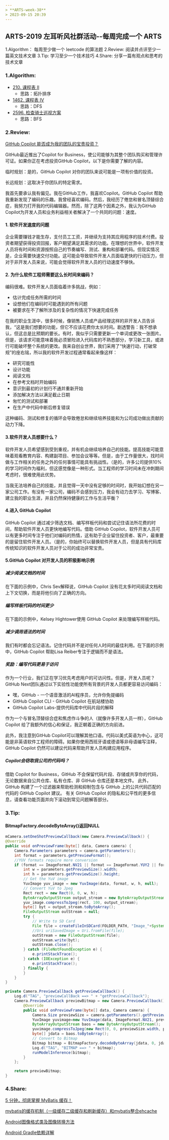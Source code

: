 ```yaml
---
> **ARTS-week-38**
> 2023-09-15 20:39
---
```



## ARTS-2019 左耳听风社群活动--每周完成一个 ARTS
1.Algorithm： 每周至少做一个 leetcode 的算法题
2.Review: 阅读并点评至少一篇英文技术文章
3.Tip: 学习至少一个技术技巧
4.Share: 分享一篇有观点和思考的技术文章

### 1.Algorithm:

- [210. 课程表 II](https://leetcode.cn/problems/course-schedule-ii/submissions/464685563/)  
    + 思路：拓扑排序
- [1462. 课程表 IV](https://leetcode.cn/problems/course-schedule-iv/submissions/465325718/) 
    + 思路：DFS
- [2596. 检查骑士巡视方案](https://leetcode.cn/problems/check-knight-tour-configuration/submissions/465664533/)  
    + 思路：BFS

### 2.Review:

[GitHub Copilot 能否成为我的团队的宝贵投资？](https://dev.to/github/could-github-copilot-be-a-valuable-investment-for-my-team-4l9h)

GitHub最近推出了Copilot for Business，使公司能够为其整个团队购买和管理许可证。如果你正在考虑投资GitHub Copilot，以下是你需要了解的内容。

临时规划：是的，GitHub Copilot 对你的团队来说可能是一项有价值的投资。

长远规划：这取决于你团队的特定需求。

我首先要承认我有偏见。我在GitHub工作，我喜欢Copilot。GitHub Copilot 帮助我重新发现了编码的乐趣。我曾经喜欢编码。然后，我经历了倦怠和冒名顶替综合症，我努力打开我的代码编辑器。然而，除了这两个因素之外，我认为GitHub Copilot为开发人员和业务利益相关者解决了一个共同的问题：速度。

#### 1. 软件开发速度的问题

企业需要赚钱才能生存，支付员工工资，并继续为支持其应用程序的技术付费。投资者期望获得投资回报，客户期望满足其需求的功能。在理想的世界中，软件开发人员将有时间和资源按照自己的节奏编写、测试、重构和部署代码。但现实情况是，企业需要快速交付功能。这可能会导致软件开发人员面临更快的行动压力，但对于非开发人员来说，可能会觉得软件开发人员的行动速度不够快。

#### 2. 为什么软件工程师需要这么长时间来编码？

编码很难。软件开发人员面临着许多挑战，例如：

- 估计完成任务所需的时间
- 设想他们在编码时可能遇到的所有问题
- 被要求在不了解所涉及的复杂性的情况下快速完成任务

在我的职业生涯中，很多时候，像销售人员或产品经理这样的非开发人员告诉我，“这是我们想要的功能，但它不应该花费你太长时间。剧透警告：我不想承认，但这总是比预期的要长。有时，我似乎只需要更新一个单词或更改一张图片。但是，该请求可能意味着我必须冒险进入代码库的不熟悉部分，学习新工具，或进行可能破坏整个系统的更改。我来自创业世界，我们采用了“快速行动，打破常规”的座右铭，所以我的软件开发过程通常看起来像这样：

- 研究可能性
- 设计功能
- 阅读文档
- 在参考文档时开始编码
- 意识到最初的计划行不通并重新开始
- 添加解决方法以满足截止日期
- 匆忙的测试和部署
- 在生产中代码中断后修复错误

这种编码、测试和修复的循环会导致倦怠和继续培养技能和为公司成功做出贡献的动力下降。

#### 3.软件开发人员想要什么？

软件开发人员希望感到受到重视，并有机会继续培养自己的技能。提高技能可能意味着观看教育内容、构建副项目、参加会议等等。但是，由于工作量很大，找时间做与工作相关的任务之外的任何事情可能具有挑战性。（是的，许多公司提供10%的学习时间作为福利，但这感觉像是一种形式。当工程师的学习时间未在冲刺期间考虑时，很难使用此优势。

当我无法培养自己的技能，并且觉得一天中没有足够的时间时，我开始幻想在另一家公司工作。有没有一家公司，编码不会感到压力，我会有动力去学习、写博客、建立我的职业生涯，并且仍然保持健康的工作与生活平衡？

#### 4.进入 GitHub Copilot

GitHub Copilot 通过减少筛选文档、编写样板代码和尝试记住语法所花费的时间，帮助软件开发人员更快地编写代码。借助 GitHub Copilot，软件开发人员可以有更多时间专注于他们对编码的热情，这有助于企业留住投资者、客户，最重要的是留住软件开发人员。（是的，你始终可以替换软件开发人员，但是具有代码库传统知识的软件开发人员对于公司的成功非常宝贵。

#### 5.GitHub Copilot 对开发人员的积极影响示例

##### 减少阅读文档的时间
在下面的示例中，Chris Sev解释说，GitHub Copilot 没有花太多时间阅读文档和上下文切换，而是将他引向了正确的方向。

##### 编写样板代码的时间更少
在下面的示例中，Kelsey Hightower使用 GitHub Copilot 来处理编写样板代码。

##### 减少调用语法的时间
我们有时都会忘记语法。记住代码并不是对任何人时间的最佳利用。在下面的示例中，GitHub Copilot 帮助Lisa Reiber专注于逻辑而不是语法。

##### 奖励：编写代码更易于访问
作为一个行业，我们正在学习优先考虑用户的可访问性。但是，开发人员呢？GitHub Next团队通过以下实验性功能使所有背景的开发人员都更容易访问编码：

- 嘿，GitHub - 一个语音激活的AI程序员，允许你免提编码
- GitHub Copilot CLI - GitHub Copilot 在航站楼协助
- GitHub Copilot Labs-提供代码库中代码片段的解释

作为一个与冒名顶替综合症和焦虑作斗争的人（就像许多开发人员一样），GitHub Copilot 给了我额外的信心和保证，我正朝着正确的方向前进。

此外，我注意到GitHub Copilot可以理解其他口语。代码以美式英语为中心，这可能是非英语软件工程师的障碍。如果你使用西班牙语或德语等非母语编写注释，GitHub Copilot 仍然可以建议代码来帮助开发人员构建应用程序。

##### Copilot会窃取我公司的代码吗？
借助 Copilot for Business，GitHub 不会保留代码片段、存储或共享你的代码，无论数据来自公共仓库、私有仓库、非 GitHub 仓库还是本地文件。
此外，GitHub 构建了一个过滤器来帮助检测和抑制包含与 GitHub 上的公共代码匹配的代码的 GitHub Copilot 建议。
有关 GitHub Copilot 的隐私和公平性的更多信息，请查看功能页面并向下滚动到常见问题解答部分。

### 3.Tip:

#### BitmapFactory.decodeByteArray()返回NULL

```java
mCamera.setOneShotPreviewCallback(new Camera.PreviewCallback() {
@Override
public void onPreviewFrame(byte[] data, Camera camera) {
    Camera.Parameters parameters = camera.getParameters();
    int format = parameters.getPreviewFormat();
    //YUV formats require more conversion
    if (format == ImageFormat.NV21 || format == ImageFormat.YUY2 || format == ImageFormat.NV16) {
        int w = parameters.getPreviewSize().width;
        int h = parameters.getPreviewSize().height;
        // Get the YuV image
        YuvImage yuv_image = new YuvImage(data, format, w, h, null);
        // Convert YuV to Jpeg
        Rect rect = new Rect(0, 0, w, h);
        ByteArrayOutputStream output_stream = new ByteArrayOutputStream();
        yuv_image.compressToJpeg(rect, 100, output_stream);
        byte[] byt = output_stream.toByteArray();
        FileOutputStream outStream = null;
        try {
            // Write to SD Card
            File file = createFileInSDCard(FOLDER_PATH, "Image_"+System.currentTimeMillis()+".jpg");
            //Uri uriSavedImage = Uri.fromFile(file);
            outStream = new FileOutputStream(file);
            outStream.write(byt);
            outStream.close();
        } catch (FileNotFoundException e) {
            e.printStackTrace();
        } catch (IOException e) {
            e.printStackTrace();
        } finally {
        }
    }
}
```

```java
private Camera.PreviewCallback getPreviewCallback() {
    Log.d("TAG", "previewCallBack ==> " + "getPreviewCallback");
    Camera.PreviewCallback previewBitmap = new Camera.PreviewCallback() {
        @Override
        public void onPreviewFrame(byte[] data, Camera camera) {
            Camera.Size previewSize = camera.getParameters().getPreviewSize();
            YuvImage yuvimage=new YuvImage(data, ImageFormat.NV21, previewSize.width, previewSize.height, null);
            ByteArrayOutputStream baos = new ByteArrayOutputStream();
            yuvimage.compressToJpeg(new Rect(0, 0, previewSize.width, previewSize.height), 80, baos);
            byte[] jdata = baos.toByteArray();
            // Convert to Bitmap
            Bitmap bitmap = BitmapFactory.decodeByteArray(jdata, 0, jdata.length);
            Log.d("TAG", "BITMAP ==> " + bitmap);
            runModelInference(bitmap);
        }
    };

    return previewBitmap;
}
```
### 4.Share:

[5 分钟，彻底掌握 MyBatis 缓存！](https://segmentfault.com/a/1190000039860909)

[mybatis的缓存机制（一级缓存二级缓存和刷新缓存）和mybatis整合ehcache](https://blog.csdn.net/u012373815/article/details/47069223)

[Android图像格式类及图像转换方法](https://www.cnblogs.com/liumin-txgt/p/13164372.html)

[Android Gradle依赖详解](https://blog.csdn.net/pkorochi/article/details/86294396?utm_medium=distribute.pc_relevant.none-task-blog-2~default~baidujs_baidulandingword~default-2-86294396-blog-79697922.235^v38^pc_relevant_default_base&spm=1001.2101.3001.4242.2&utm_relevant_index=5)